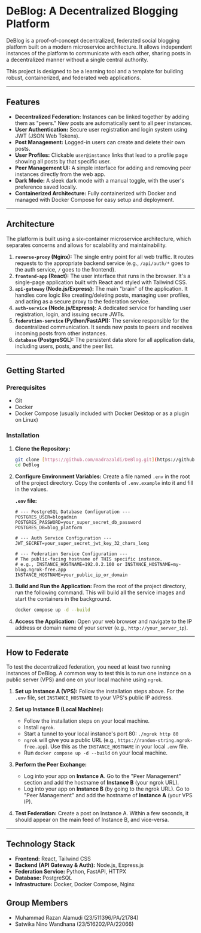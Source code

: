 # DeBlog: A Decentralized Blogging Platform

DeBlog is a proof-of-concept decentralized, federated social blogging platform built on a modern microservice architecture. It allows independent instances of the platform to communicate with each other, sharing posts in a decentralized manner without a single central authority.

This project is designed to be a learning tool and a template for building robust, containerized, and federated web applications.

---

## Features

* **Decentralized Federation:** Instances can be linked together by adding them as "peers." New posts are automatically sent to all peer instances.
* **User Authentication:** Secure user registration and login system using JWT (JSON Web Tokens).
* **Post Management:** Logged-in users can create and delete their own posts.
* **User Profiles:** Clickable `user@instance` links that lead to a profile page showing all posts by that specific user.
* **Peer Management UI:** A simple interface for adding and removing peer instances directly from the web app.
* **Dark Mode:** A sleek dark mode with a manual toggle, with the user's preference saved locally.
* **Containerized Architecture:** Fully containerized with Docker and managed with Docker Compose for easy setup and deployment.

---

## Architecture

The platform is built using a six-container microservice architecture, which separates concerns and allows for scalability and maintainability.

1.  **`reverse-proxy` (Nginx):** The single entry point for all web traffic. It routes requests to the appropriate backend service (e.g., `/api/auth/*` goes to the auth service, `/` goes to the frontend).
2.  **`frontend-app` (React):** The user interface that runs in the browser. It's a single-page application built with React and styled with Tailwind CSS.
3.  **`api-gateway` (Node.js/Express):** The main "brain" of the application. It handles core logic like creating/deleting posts, managing user profiles, and acting as a secure proxy to the federation service.
4.  **`auth-service` (Node.js/Express):** A dedicated service for handling user registration, login, and issuing secure JWTs.
5.  **`federation-service` (Python/FastAPI):** The service responsible for the decentralized communication. It sends new posts to peers and receives incoming posts from other instances.
6.  **`database` (PostgreSQL):** The persistent data store for all application data, including users, posts, and the peer list.

---

## Getting Started

### Prerequisites

* Git
* Docker
* Docker Compose (usually included with Docker Desktop or as a plugin on Linux)

### Installation

1.  **Clone the Repository:**
    ```bash
    git clone [https://github.com/madrazaldi/DeBlog.git](https://github.com/madrazaldi/DeBlog.git)
    cd DeBlog
    ```

2.  **Configure Environment Variables:**
    Create a file named `.env` in the root of the project directory. Copy the contents of `.env.example` into it and fill in the values.

    **`.env` file:**
    ```
    # --- PostgreSQL Database Configuration ---
    POSTGRES_USER=blogadmin
    POSTGRES_PASSWORD=your_super_secret_db_password
    POSTGRES_DB=blog_platform

    # --- Auth Service Configuration ---
    JWT_SECRET=your_super_secret_jwt_key_32_chars_long

    # --- Federation Service Configuration ---
    # The public-facing hostname of THIS specific instance.
    # e.g., INSTANCE_HOSTNAME=192.0.2.100 or INSTANCE_HOSTNAME=my-blog.ngrok-free.app
    INSTANCE_HOSTNAME=your_public_ip_or_domain
    ```

3.  **Build and Run the Application:**
    From the root of the project directory, run the following command. This will build all the service images and start the containers in the background.
    ```bash
    docker compose up -d --build
    ```

4.  **Access the Application:**
    Open your web browser and navigate to the IP address or domain name of your server (e.g., `http://your_server_ip`).

---

## How to Federate

To test the decentralized federation, you need at least two running instances of DeBlog. A common way to test this is to run one instance on a public server (VPS) and one on your local machine using `ngrok`.

1.  **Set up Instance A (VPS):** Follow the installation steps above. For the `.env` file, set `INSTANCE_HOSTNAME` to your VPS's public IP address.

2.  **Set up Instance B (Local Machine):**
    * Follow the installation steps on your local machine.
    * Install `ngrok`.
    * Start a tunnel to your local instance's port 80: `./ngrok http 80`
    * `ngrok` will give you a public URL (e.g., `https://random-string.ngrok-free.app`). Use this as the `INSTANCE_HOSTNAME` in your local `.env` file.
    * Run `docker compose up -d --build` on your local machine.

3.  **Perform the Peer Exchange:**
    * Log into your app on **Instance A**. Go to the "Peer Management" section and add the hostname of **Instance B** (your ngrok URL).
    * Log into your app on **Instance B** (by going to the ngrok URL). Go to "Peer Management" and add the hostname of **Instance A** (your VPS IP).

4.  **Test Federation:**
    Create a post on Instance A. Within a few seconds, it should appear on the main feed of Instance B, and vice-versa.

---

## Technology Stack

* **Frontend:** React, Tailwind CSS
* **Backend (API Gateway & Auth):** Node.js, Express.js
* **Federation Service:** Python, FastAPI, HTTPX
* **Database:** PostgreSQL
* **Infrastructure:** Docker, Docker Compose, Nginx

## Group Members
* Muhammad Razan Alamudi (23/511396/PA/21784)
* Satwika Nino Wandhana (23/516202/PA/22066)